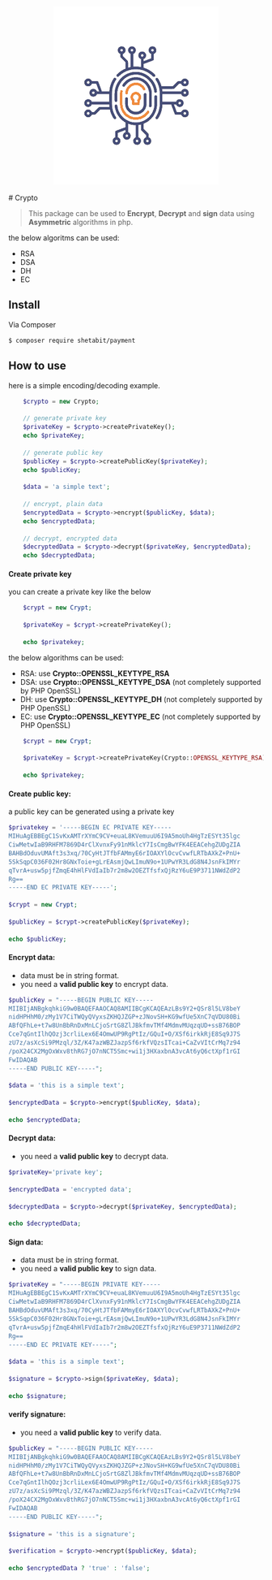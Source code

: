 <p align="center"><img src="resources/images/crypto.png?raw=true"></p>
# Crypto

> This package can be used to **Encrypt**, **Decrypt** and **sign** data using **Asymmetric** algorithms in php.

the below algoritms can be used:

- RSA
- DSA
- DH
- EC

## Install

Via Composer

``` bash
$ composer require shetabit/payment
```

## How to use

here is a simple encoding/decoding example.

```php
    $crypto = new Crypto;

	// generate private key
    $privateKey = $crypto->createPrivateKey();
    echo $privateKey;

	// generate public key
    $publicKey = $crypto->createPublicKey($privateKey);
    echo $publicKey;

    $data = 'a simple text';

	// encrypt, plain data
    $encryptedData = $crypto->encrypt($publicKey, $data);
    echo $encryptedData;

	// decrypt, encrypted data
    $decryptedData = $crypto->decrypt($privateKey, $encryptedData);
    echo $decryptedData;
```

#### Create private key

you can create a private key like the below

```php
    $crypt = new Crypt;

    $privateKey = $crypt->createPrivateKey();

    echo $privatekey;
```

the below algorithms can be used:

- RSA: use **Crypto::OPENSSL_KEYTYPE_RSA**
- DSA: use **Crypto::OPENSSL_KEYTYPE_DSA** (not completely supported by PHP OpenSSL)
- DH:  use **Crypto::OPENSSL_KEYTYPE_DH** (not completely supported by PHP OpenSSL)
- EC: use **Crypto::OPENSSL_KEYTYPE_EC** (not completely supported by PHP OpenSSL)

```php
    $crypt = new Crypt;

    $privateKey = $crypt->createPrivateKey(Crypto::OPENSSL_KEYTYPE_RSA);

    echo $privatekey;
```

#### Create public key:

a public key can be generated using a private key

```php
$privatekey = '-----BEGIN EC PRIVATE KEY-----
MIHuAgEBBEgC1SvKxAMTrXYmC9CV+euaL8KVemuuU6I9A5moUh4HgTzESYt35lgc
CiwMetwIaB9RHFM7869D4rClXvnxFy91nMklcY7IsCmgBwYFK4EEACehgZUDgZIA
BAHBdOduvUMAft3s3xq/70CyHtJTfbFAMmyE6rIOAXYlOcvCvwfLRTbAXkZ+PnU+
5SkSqpC036F02Hr8GNxToie+gLrEAsmjQwLImuN9o+1UPwYR3LdG8N4JsnFkIMYr
qTvrA+usw5pjfZmqE4hHlFVdIaIb7r2m8w2OEZTfsfxQjRzY6uE9P3711NWdZdP2
Rg==
-----END EC PRIVATE KEY-----';

$crypt = new Crypt;

$publicKey = $crypt->createPublicKey($privateKey);

echo $publicKey;
```

#### Encrypt data:

- data must be in string format.
- you need a **valid public key** to encrypt data.

```php
$publicKey = "-----BEGIN PUBLIC KEY-----
MIIBIjANBgkqhkiG9w0BAQEFAAOCAQ8AMIIBCgKCAQEAzLBs9Y2+QSr8l5LV8beY
nidHPHhM0/zMy1V7CiTWQyQVyxsZKHQJZGP+zJNovSH+KG9wfUe5XnC7qVDU80Bi
ABfQFhLe+t7w8UnBbRnDxMnLCjoSrtG8ZlJBkfmvTMf4MdmvMUqzqUD+ssB76BOP
Cce7qGntIlhQOzj3crliLex6E4OmwUP9RgPtIz/GQuI+O/XSf6irkkRjE8Sq9J7S
zU7z/asXcSi9PMzql/3Z/K47azWBZJazpSf6rkfVQzsITcai+CaZvVItCrMq7z94
/poX24CX2MgOxWxv8thRG7jO7nNCT5Smc+wi1j3HXaxbnA3vcAt6yQ6ctXpf1rGI
FwIDAQAB
-----END PUBLIC KEY-----";

$data = 'this is a simple text';

$encryptedData = $crypto->encrypt($publicKey, $data);

echo $encryptedData;
```

#### Decrypt data:

- you need a **valid public key** to decrypt data.

```php
$privateKey='private key';

$encryptedData = 'encrypted data';

$decryptedData = $crypto->decrypt($privateKey, $encryptedData);

echo $decryptedData;
```

#### Sign data:

- data must be in string format.
- you need a **valid public key** to sign data.

```php
$privateKey = "-----BEGIN PRIVATE KEY-----
MIHuAgEBBEgC1SvKxAMTrXYmC9CV+euaL8KVemuuU6I9A5moUh4HgTzESYt35lgc
CiwMetwIaB9RHFM7869D4rClXvnxFy91nMklcY7IsCmgBwYFK4EEACehgZUDgZIA
BAHBdOduvUMAft3s3xq/70CyHtJTfbFAMmyE6rIOAXYlOcvCvwfLRTbAXkZ+PnU+
5SkSqpC036F02Hr8GNxToie+gLrEAsmjQwLImuN9o+1UPwYR3LdG8N4JsnFkIMYr
qTvrA+usw5pjfZmqE4hHlFVdIaIb7r2m8w2OEZTfsfxQjRzY6uE9P3711NWdZdP2
Rg==
-----END EC PRIVATE KEY-----";

$data = 'this is a simple text';

$signature = $crypto->sign($privateKey, $data);

echo $signature;
```

#### verify signature:

- you need a **valid public key** to verify data.

```php
$publicKey = "-----BEGIN PUBLIC KEY-----
MIIBIjANBgkqhkiG9w0BAQEFAAOCAQ8AMIIBCgKCAQEAzLBs9Y2+QSr8l5LV8beY
nidHPHhM0/zMy1V7CiTWQyQVyxsZKHQJZGP+zJNovSH+KG9wfUe5XnC7qVDU80Bi
ABfQFhLe+t7w8UnBbRnDxMnLCjoSrtG8ZlJBkfmvTMf4MdmvMUqzqUD+ssB76BOP
Cce7qGntIlhQOzj3crliLex6E4OmwUP9RgPtIz/GQuI+O/XSf6irkkRjE8Sq9J7S
zU7z/asXcSi9PMzql/3Z/K47azWBZJazpSf6rkfVQzsITcai+CaZvVItCrMq7z94
/poX24CX2MgOxWxv8thRG7jO7nNCT5Smc+wi1j3HXaxbnA3vcAt6yQ6ctXpf1rGI
FwIDAQAB
-----END PUBLIC KEY-----";

$signature = 'this is a signature';

$verification = $crypto->encrypt($publicKey, $data);

echo $encryptedData ? 'true' : 'false';
```
